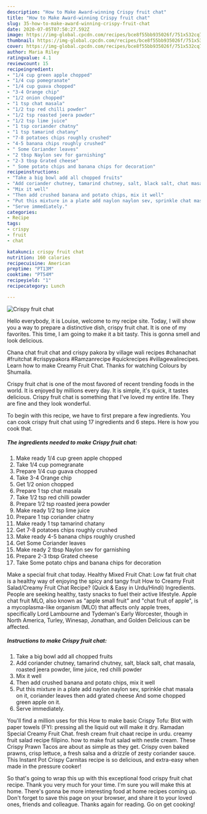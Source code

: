 ```yaml
---
description: "How to Make Award-winning Crispy fruit chat"
title: "How to Make Award-winning Crispy fruit chat"
slug: 35-how-to-make-award-winning-crispy-fruit-chat
date: 2020-07-05T07:50:27.592Z
image: https://img-global.cpcdn.com/recipes/bce8f55bb935026f/751x532cq70/crispy-fruit-chat-recipe-main-photo.jpg
thumbnail: https://img-global.cpcdn.com/recipes/bce8f55bb935026f/751x532cq70/crispy-fruit-chat-recipe-main-photo.jpg
cover: https://img-global.cpcdn.com/recipes/bce8f55bb935026f/751x532cq70/crispy-fruit-chat-recipe-main-photo.jpg
author: Maria Riley
ratingvalue: 4.1
reviewcount: 15
recipeingredient:
- "1/4 cup green apple chopped"
- "1/4 cup pomegranate"
- "1/4 cup guava chopped"
- "3-4 Orange chip"
- "1/2 onion chopped"
- "1 tsp chat masala"
- "1/2 tsp red chilli powder"
- "1/2 tsp roasted jeera powder"
- "1/2 tsp lime juice"
- "1 tsp coriander chatny"
- "1 tsp tamarind chatany"
- "7-8 potatoes chips roughly crushed"
- "4-5 banana chips roughly crushed"
- " Some Coriander leaves"
- "2 tbsp Naylon sev for garnishing"
- "2-3 tbsp Grated cheese"
- " Some potato chips and banana chips for decoration"
recipeinstructions:
- "Take a big bowl add all chopped fruits"
- "Add coriander chutney, tamarind chutney, salt, black salt, chat masala, roasted jeera powder, lime juice, red chilli powder"
- "Mix it well"
- "Then add crushed banana and potato chips, mix it well"
- "Put this mixture in a plate add naylon naylon sev, sprinkle chat masala on it, coriander leaves then add grated cheese And some chopped green apple on it."
- "Serve immediately."
categories:
- Recipe
tags:
- crispy
- fruit
- chat

katakunci: crispy fruit chat 
nutrition: 160 calories
recipecuisine: American
preptime: "PT13M"
cooktime: "PT54M"
recipeyield: "1"
recipecategory: Lunch

---
```



![Crispy fruit chat](https://img-global.cpcdn.com/recipes/bce8f55bb935026f/751x532cq70/crispy-fruit-chat-recipe-main-photo.jpg)

Hello everybody, it is Louise, welcome to my recipe site. Today, I will show you a way to prepare a distinctive dish, crispy fruit chat. It is one of my favorites. This time, I am going to make it a bit tasty. This is gonna smell and look delicious.

Chana chat fruit chat and crispy pakora by village wali recipes #chanachat #fruitchat #crispypakora #Ramzanrecipe #quickrecipes #villagewalirecipes. Learn how to make Creamy Fruit Chat. Thanks for watching Colours by Shumaila.

Crispy fruit chat is one of the most favored of recent trending foods in the world. It is enjoyed by millions every day. It is simple, it's quick, it tastes delicious. Crispy fruit chat is something that I've loved my entire life. They are fine and they look wonderful.


To begin with this recipe, we have to first prepare a few ingredients. You can cook crispy fruit chat using 17 ingredients and 6 steps. Here is how you cook that.

##### The ingredients needed to make Crispy fruit chat:

1. Make ready 1/4 cup green apple chopped
1. Take 1/4 cup pomegranate
1. Prepare 1/4 cup guava chopped
1. Take 3-4 Orange chip
1. Get 1/2 onion chopped
1. Prepare 1 tsp chat masala
1. Take 1/2 tsp red chilli powder
1. Prepare 1/2 tsp roasted jeera powder
1. Make ready 1/2 tsp lime juice
1. Prepare 1 tsp coriander chatny
1. Make ready 1 tsp tamarind chatany
1. Get 7-8 potatoes chips roughly crushed
1. Make ready 4-5 banana chips roughly crushed
1. Get  Some Coriander leaves
1. Make ready 2 tbsp Naylon sev for garnishing
1. Prepare 2-3 tbsp Grated cheese
1. Take  Some potato chips and banana chips for decoration


Make a special fruit chat today. Healthy Mixed Fruit Chat: Low fat fruit chat is a healthy way of enjoying the spicy and tangy fruit How to Creamy Fruit Salad/Creamy Fruit Chat Recipe? (Quick &amp; Easy in Urdu/Hindi) Ingredients. People are seeking healthy, tasty snacks to fuel their active lifestyle. Apple chat fruit MLO, also known as &#34;apple small fruit&#34; and &#34;chat fruit of apple&#34;, is a mycoplasma-like organism (MLO) that affects only apple trees, specifically Lord Lambourne and Tydeman&#39;s Early Worcester, though in North America, Turley, Winesap, Jonathan, and Golden Delicious can be affected. 

##### Instructions to make Crispy fruit chat:

1. Take a big bowl add all chopped fruits
1. Add coriander chutney, tamarind chutney, salt, black salt, chat masala, roasted jeera powder, lime juice, red chilli powder
1. Mix it well
1. Then add crushed banana and potato chips, mix it well
1. Put this mixture in a plate add naylon naylon sev, sprinkle chat masala on it, coriander leaves then add grated cheese And some chopped green apple on it.
1. Serve immediately.


You&#39;ll find a million uses for this How to make basic Crispy Tofu: Blot with paper towels (FYI: pressing all the liquid out will make it dry. Ramadan Special Creamy Fruit Chat. fresh cream fruit chaat recipe in urdu. creamy fruit salad recipe filipino. how to make fruit salad with nestle cream. These Crispy Prawn Tacos are about as simple as they get. Crispy oven baked prawns, crisp lettuce, a fresh salsa and a drizzle of zesty coriander sauce. This Instant Pot Crispy Carnitas recipe is so delicious, and extra-easy when made in the pressure cooker! 

So that's going to wrap this up with this exceptional food crispy fruit chat recipe. Thank you very much for your time. I'm sure you will make this at home. There's gonna be more interesting food at home recipes coming up. Don't forget to save this page on your browser, and share it to your loved ones, friends and colleague. Thanks again for reading. Go on get cooking!
